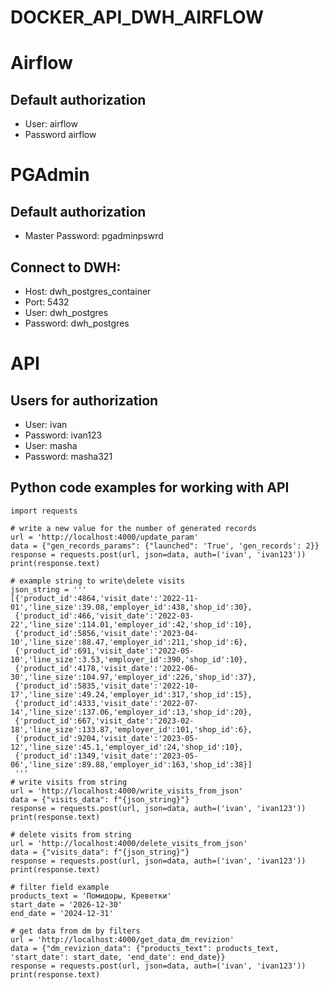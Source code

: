 # DOCKER_API_DWH_AIRFLOW

# Airflow
## Default authorization
- User: airflow
- Password airflow

# PGAdmin
## Default authorization
- Master Password: pgadminpswrd
## Connect to DWH:
- Host: dwh_postgres_container
- Port: 5432
- User: dwh_postgres
- Password: dwh_postgres

# API
## Users for authorization
- User: ivan
- Password: ivan123
- User: masha
- Password: masha321

## Python code examples for working with API

```
import requests

# write a new value for the number of generated records
url = 'http://localhost:4000/update_param'
data = {"gen_records_params": {"launched": 'True', 'gen_records': 2}}
response = requests.post(url, json=data, auth=('ivan', 'ivan123'))
print(response.text)

# example string to write\delete visits
json_string = '''
[{'product_id':4864,'visit_date':'2022-11-01','line_size':39.08,'employer_id':438,'shop_id':30}, 
 {'product_id':466,'visit_date':'2022-03-22','line_size':114.01,'employer_id':42,'shop_id':10}, 
 {'product_id':5856,'visit_date':'2023-04-10','line_size':88.47,'employer_id':211,'shop_id':6}, 
 {'product_id':691,'visit_date':'2022-05-10','line_size':3.53,'employer_id':390,'shop_id':10}, 
 {'product_id':4178,'visit_date':'2022-06-30','line_size':104.97,'employer_id':226,'shop_id':37}, 
 {'product_id':5835,'visit_date':'2022-10-17','line_size':49.24,'employer_id':317,'shop_id':15}, 
 {'product_id':4333,'visit_date':'2022-07-14','line_size':137.06,'employer_id':13,'shop_id':20}, 
 {'product_id':667,'visit_date':'2023-02-18','line_size':133.87,'employer_id':101,'shop_id':6}, 
 {'product_id':9204,'visit_date':'2023-05-12','line_size':45.1,'employer_id':24,'shop_id':10}, 
 {'product_id':1349,'visit_date':'2023-05-06','line_size':89.88,'employer_id':163,'shop_id':38}]
 '''
# write visits from string
url = 'http://localhost:4000/write_visits_from_json'
data = {"visits_data": f"{json_string}"}
response = requests.post(url, json=data, auth=('ivan', 'ivan123'))
print(response.text)

# delete visits from string
url = 'http://localhost:4000/delete_visits_from_json'
data = {"visits_data": f"{json_string}"}
response = requests.post(url, json=data, auth=('ivan', 'ivan123'))
print(response.text)

# filter field example
products_text = 'Помидоры, Креветки'
start_date = '2026-12-30'
end_date = '2024-12-31'

# get data from dm by filters
url = 'http://localhost:4000/get_data_dm_revizion'
data = {"dm_revizion_data": {"products_text": products_text, 'start_date': start_date, 'end_date': end_date}}
response = requests.post(url, json=data, auth=('ivan', 'ivan123'))
print(response.text)
```